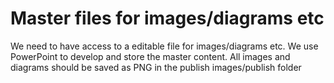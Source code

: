 # Master files for images/diagrams etc
We need to have access to a editable file for images/diagrams etc. We use PowerPoint to develop and store the master content. All images and diagrams should be saved as PNG in the publish images/publish folder
